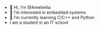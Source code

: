 - 👋 Hi, I’m @Amelielila
- 👀 I’m interested in embedded systems
- 🌱 I’m currently learning C/C++ and Python
- I am a student in an IT school 

<!---
Amelielila/Amelielila is a ✨ special ✨ repository because its `README.md` (this file) appears on your GitHub profile.
You can click the Preview link to take a look at your changes.
--->
